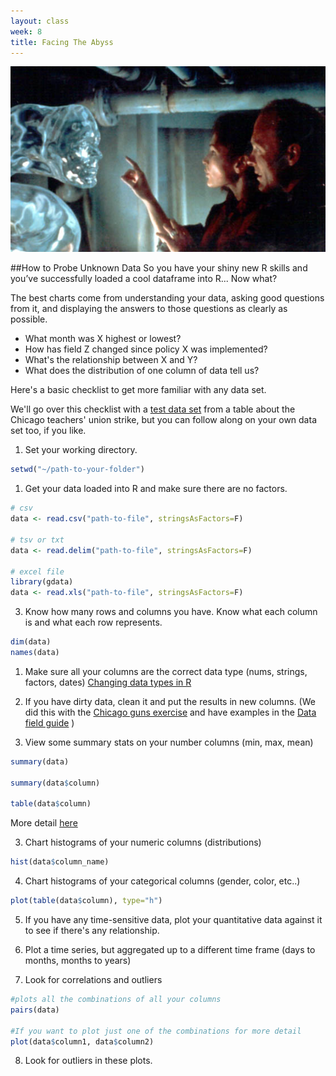 ```yaml
---
layout: class
week: 8
title: Facing The Abyss
---
```


<img src="face.jpg">

##How to Probe Unknown Data
So you have your shiny new R skills and you’ve successfully loaded a cool dataframe into R... Now what?

The best charts come from understanding your data, asking good questions from it, and displaying the answers to those questions as clearly as possible.

- What month was X highest or lowest?
- How has field Z changed since policy X was implemented?
- What's the relationship between X and Y?
- What does the distribution of one column of data tell us?

Here's a basic checklist to get more familiar with any data set.

We'll go over this checklist with a [test data set](schools.tsv) from a table about the Chicago teachers' union strike, but you can follow along on your own data set too, if you like.


1. Set your working directory.

  ```r
  setwd("~/path-to-your-folder")
  ```

1. Get your data loaded into R and make sure there are no factors.

  ```r
  # csv
  data <- read.csv("path-to-file", stringsAsFactors=F)

  # tsv or txt
  data <- read.delim("path-to-file", stringsAsFactors=F)

  # excel file
  library(gdata)
  data <- read.xls("path-to-file", stringsAsFactors=F)
  ```
3. Know how many rows and columns you have. Know what each column is and what each row represents.

  ```r
  dim(data)
  names(data)
  ```

1. Make sure all your columns are the correct data type (nums, strings, factors, dates)
  [Changing data types in R](http://shancarter.github.io/data-field-guide/2000/01/01/r-transforms-data-types.html)

2. If you have dirty data, clean it and put the results in new columns. (We did this with the [Chicago guns exercise](https://gist.github.com/kpq/7034291) and have examples in the [Data field guide](http://shancarter.github.io/data-field-guide/index.html) )

2. View some summary stats on your number columns (min, max, mean)

  ```r
  summary(data)

  summary(data$column)

  table(data$column)
  ```
  More detail [here](http://shancarter.github.io/data-field-guide/2000/01/01/r-transforms-summary-stats-on-vectors.html)

3. Chart histograms of your numeric columns (distributions)

  ```r
  hist(data$column_name)
  ```

4. Chart histograms of your categorical columns (gender, color, etc..)

  ```r
  plot(table(data$column), type="h")
  ```

5. If you have any time-sensitive data, plot your quantitative data against it to see if there's any relationship.

6. Plot a time series, but aggregated up to a different time frame (days to months, months to years)

7. Look for correlations and outliers

  ```r
  #plots all the combinations of all your columns
  pairs(data)

  #If you want to plot just one of the combinations for more detail
  plot(data$column1, data$column2)
  ```

8. Look for outliers in these plots.


